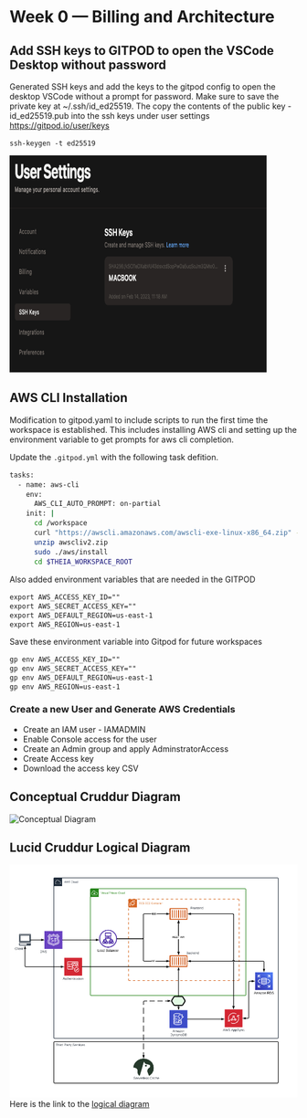 # Week 0 — Billing and Architecture

## Add SSH keys to GITPOD to open the VSCode Desktop without password
Generated SSH keys and add the keys to the gitpod config to open the desktop VSCode without a prompt for password. Make sure to save the private key at ~/.ssh/id_ed25519. The copy the contents of the public key - id_ed25519.pub into the ssh keys under user settings https://gitpod.io/user/keys
```
ssh-keygen -t ed25519
```
<img src="assets/Gitpod-SSH.png" width="450" height="380">

## AWS CLI Installation

Modification to gitpod.yaml to include scripts to run the first time the workspace is established. This includes installing AWS cli and setting up the environment variable to get prompts for aws cli completion.

Update the `.gitpod.yml` with the following task defition.
```sh
tasks:
  - name: aws-cli
    env:
      AWS_CLI_AUTO_PROMPT: on-partial
    init: |
      cd /workspace
      curl "https://awscli.amazonaws.com/awscli-exe-linux-x86_64.zip" -o "awscliv2.zip"
      unzip awscliv2.zip
      sudo ./aws/install
      cd $THEIA_WORKSPACE_ROOT
```

Also added environment variables that are needed in the GITPOD 
```
export AWS_ACCESS_KEY_ID=""
export AWS_SECRET_ACCESS_KEY=""
export AWS_DEFAULT_REGION=us-east-1
export AWS_REGION=us-east-1
```

Save these environment variable into Gitpod for future workspaces
```
gp env AWS_ACCESS_KEY_ID=""
gp env AWS_SECRET_ACCESS_KEY=""
gp env AWS_DEFAULT_REGION=us-east-1
gp env AWS_REGION=us-east-1
```


### Create a new User and Generate AWS Credentials

- Create an IAM user - IAMADMIN
- Enable Console access for the user
- Create an Admin group and apply AdminstratorAccess
- Create Access key
- Download the access key CSV

## Conceptual Cruddur Diagram

![Conceptual Diagram](assets/Conceptual-Diagram.jpg)

## Lucid Cruddur Logical Diagram
![Logical Architectural Diagram](assets/Cruddur-Logical-Diagram1.png)
Here is the link to the [logical diagram](https://lucid.app/lucidchart/bb8ce4de-0bdd-4b22-9486-7b2c93a8e17c/edit?viewport_loc=-2510%2C-172%2C2400%2C2026%2C0_0&invitationId=inv_3ecb8cd9-52f3-439a-a047-9b7bdc34f40d)
